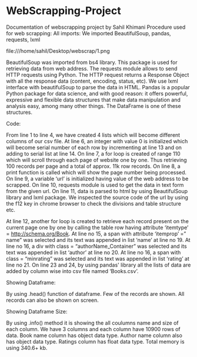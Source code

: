 # WebScrapping-Project

Documentation of webscrapping project by Sahil Khimani
Procedure used for web scrapping:
All imports:
We imported BeautifulSoup, pandas, requests, lxml

 file:///home/sahil/Desktop/webscrap/1.png

BeautifulSoup was imported from bs4 library. This package is used for retrieving data from web address.
The requests module allows to send HTTP requests using 
Python. The HTTP request returns a Response Object with all the response data (content, encoding, status, etc).
We use lxml interface with beautifulSoup to parse the data in HTML.
Pandas is a popular Python package for data science, and with good reason: it offers powerful, expressive and flexible data structures that make data manipulation and analysis easy, among many other things. The DataFrame is one of these structures.

Code:




From line 1 to line 4, we have created 4 lists which will become different columns of our csv file.
At line 6, an integer with value 0 is initialized which will become serial number of each row by incrementing at line 13 and on adding to serial list at line 14.
On line 7, a for loop is created of range 110 which will scroll through each page of website one by one. Thus retrieving 100 records per page and a total of approx. 11k row records.
On line 8, a print function is called which will show the page number being processed.
On line 9, a variable ‘url’ is initialized having value of the web address to be scrapped.
On line 10, requests module is used to get the data in text form from the given url.
On line 11, data is parsed to html by using BeautifulSoup library and lxml package.
We inspected the source code of the url by using the f12 key in chrome browser to check the divisions and table structure etc.





At line 12, another for loop is created to retrieve each record present on the current page one by one by calling the table row having attribute ‘itemtype’ = http://schema.org/Book.
At line no 15, a span with attribute ‘itemprop’ =” name” was selected and its text was appended in list ‘name’ at line no 19.
At line no 16, a div with class = “authorName_Container” was selected and its text was appended in list ‘author’ at line no 20.
 At line no 16, a span with class = “minrating” was selected and its text was appended in list ‘rating’ at line no 21.
On line 23 and 24, by using pandas' library all the lists of data are added by column wise into csv file named ‘Books.csv’.

Showing Dataframe:






By using .head() function of dataframe. Few of the records are shown. All records can also be shown on screen.

Showing Dataframe Size:



By using .info() method it is showing the all coulumns name and size of each column.
We have 3 columns and each column have 10900 rows of data.
Book name column has object data type.
Author name column also has object data type.
Ratings column has float data type.
Total memory is using 340.6+ kb.

